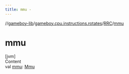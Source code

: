 ```yaml
---
title: mmu -
---
```

//[gameboy-lib](../../index.md)/[gameboy.cpu.instructions.rotates](../index.md)/[RRC](index.md)/[mmu](mmu.md)



# mmu  
[jvm]  
Content  
val [mmu](mmu.md): [Mmu](../../gameboy.memory/-mmu/index.md)  



